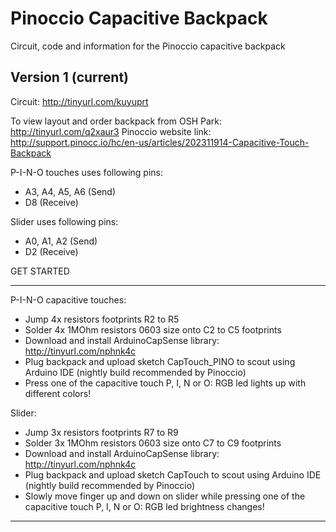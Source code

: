 Pinoccio Capacitive Backpack
============================
Circuit, code and information for the Pinoccio capacitive backpack

Version 1 (current)
----------------------------
Circuit: http://tinyurl.com/kuyuprt

To view layout and order backpack from OSH Park: http://tinyurl.com/q2xaur3
Pinoccio website link: http://support.pinocc.io/hc/en-us/articles/202311914-Capacitive-Touch-Backpack

P-I-N-O touches uses following pins:
 - A3, A4, A5, A6 (Send)
 - D8 (Receive)

Slider uses following pins:
 - A0, A1, A2 (Send)
 - D2 (Receive)

GET STARTED
**********

P-I-N-O capacitive touches:
- Jump 4x resistors footprints R2 to R5
- Solder 4x 1MOhm resistors 0603 size onto C2 to C5 footprints
- Download and install ArduinoCapSense library: http://tinyurl.com/nphnk4c
- Plug backpack and upload sketch CapTouch_PINO to scout using Arduino IDE (nightly build recommended by Pinoccio)
- Press one of the capacitive touch P, I, N or O: RGB led lights up with different colors!

Slider:
- Jump 3x resistors footprints R7 to R9
- Solder 3x 1MOhm resistors 0603 size onto C7 to C9 footprints
- Download and install ArduinoCapSense library: http://tinyurl.com/nphnk4c
- Plug backpack and upload sketch CapTouch to scout using Arduino IDE (nightly build recommended by Pinoccio)
- Slowly move finger up and down on slider while pressing one of the capacitive touch P, I, N or O: RGB led brightness changes!

**********

